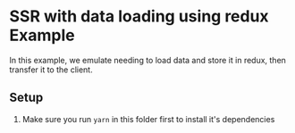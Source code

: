 # SSR with data loading using redux Example
In this example, we emulate needing to load data and store it in redux, then transfer it to the client.

## Setup
1. Make sure you run `yarn` in this folder first to install it's dependencies
